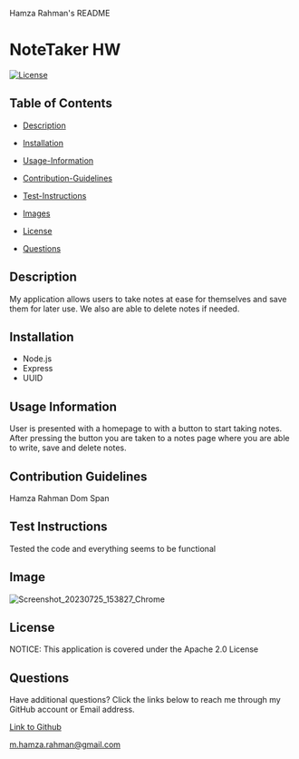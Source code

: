 Hamza Rahman's README

 # NoteTaker HW

[![License](https://img.shields.io/badge/License-Apache_2.0-blue.svg)](https://opensource.org/licenses/Apache-2.0)

## Table of Contents

 * [Description](#description)

 * [Installation](#installation)

 * [Usage-Information](#usage-information)

 * [Contribution-Guidelines](#contribution-guidelines)

 * [Test-Instructions](#test-instructions)

 * [Images](#Images)

 * [License](#license)

 * [Questions](#questions)

## Description

My application allows users to take notes at ease for themselves and save them for later use. We also are able to delete notes if needed.

## Installation

* Node.js
* Express
* UUID

## Usage Information

User is presented with a homepage to with a button to start taking notes. After pressing the button you are taken to a notes page where you are able to write, save and delete notes.


## Contribution Guidelines

Hamza Rahman
Dom Span

## Test Instructions

Tested the code and everything seems to be functional

## Image

![Screenshot_20230725_153827_Chrome](https://github.com/HamzaR19/NotetakerHW/assets/132932060/f52fb79e-de73-4732-b7e5-326e4a4f3208)

## License

NOTICE: This application is covered under the Apache 2.0 License

## Questions

Have additional questions? Click the links below to reach me through my GitHub account or Email address.

[Link to Github](https://github.com/Hamzar19)

<a href="mailto:m.hamza.rahman@gmail.com">m.hamza.rahman@gmail.com</a>

